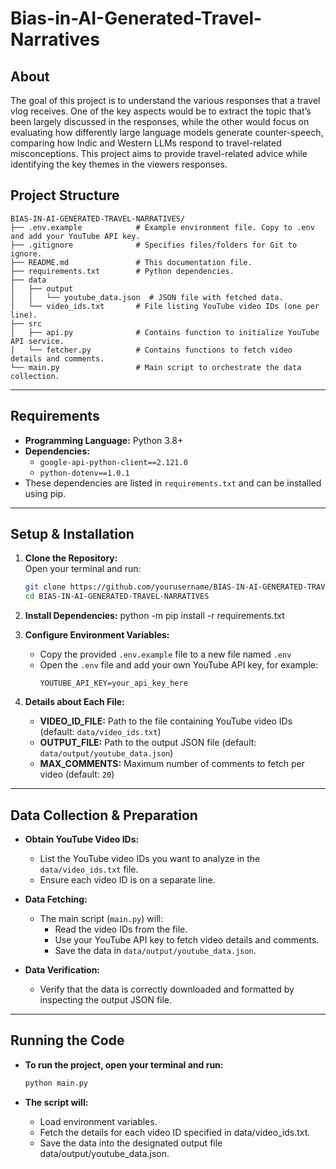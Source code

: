 # Bias-in-AI-Generated-Travel-Narratives

## About
The goal of this project is to understand the various responses that a travel vlog receives. One of the
key aspects would be to extract the topic that’s been largely discussed in the responses, while the other
would focus on evaluating how differently large language models generate counter-speech, comparing
how Indic and Western LLMs respond to travel-related misconceptions. This project aims to provide
travel-related advice while identifying the key themes in the viewers responses.

## Project Structure

```plaintext
BIAS-IN-AI-GENERATED-TRAVEL-NARRATIVES/
├── .env.example            # Example environment file. Copy to .env and add your YouTube API key.
├── .gitignore              # Specifies files/folders for Git to ignore.
├── README.md               # This documentation file.
├── requirements.txt        # Python dependencies.
├── data
│   ├── output
│   │   └── youtube_data.json  # JSON file with fetched data.
│   └── video_ids.txt       # File listing YouTube video IDs (one per line).
├── src
│   ├── api.py              # Contains function to initialize YouTube API service.
│   └── fetcher.py          # Contains functions to fetch video details and comments.
└── main.py                 # Main script to orchestrate the data collection.
```

---

## Requirements

- **Programming Language:** Python 3.8+  
- **Dependencies:**  
  - `google-api-python-client==2.121.0`  
  - `python-dotenv==1.0.1`  
- These dependencies are listed in `requirements.txt` and can be installed using pip.

---

## Setup & Installation

1. **Clone the Repository:**  
   Open your terminal and run:  
   ```bash
   git clone https://github.com/yourusername/BIAS-IN-AI-GENERATED-TRAVEL-NARRATIVES.git
   cd BIAS-IN-AI-GENERATED-TRAVEL-NARRATIVES

2. **Install Dependencies:**
   python -m pip install -r requirements.txt

3. **Configure Environment Variables:**
   - Copy the provided `.env.example` file to a new file named `.env`
   - Open the `.env` file and add your own YouTube API key, for example:
     ```
     YOUTUBE_API_KEY=your_api_key_here
     ```

4. **Details about Each File:**
   - **VIDEO_ID_FILE:** Path to the file containing YouTube video IDs (default: `data/video_ids.txt`)
   - **OUTPUT_FILE:** Path to the output JSON file (default: `data/output/youtube_data.json`)
   - **MAX_COMMENTS:** Maximum number of comments to fetch per video (default: `20`)


---

## Data Collection & Preparation

- **Obtain YouTube Video IDs:**
  - List the YouTube video IDs you want to analyze in the `data/video_ids.txt` file.
  - Ensure each video ID is on a separate line.

- **Data Fetching:**
  - The main script (`main.py`) will:
    - Read the video IDs from the file.
    - Use your YouTube API key to fetch video details and comments.
    - Save the data in `data/output/youtube_data.json`.

- **Data Verification:**
  - Verify that the data is correctly downloaded and formatted by inspecting the output JSON file.

---

## Running the Code

- **To run the project, open your terminal and run:**

  ```bash
  python main.py
- **The script will:**
   - Load environment variables.
   - Fetch the details for each video ID specified in data/video_ids.txt.
   - Save the data into the designated output file data/output/youtube_data.json.